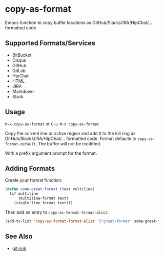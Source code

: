 # copy-as-format

Emacs function to copy buffer locations as GitHub/Slack/JIRA/HipChat/...
formatted code

## Supported Formats/Services

* BitBucket
* Disqus
* GitHub
* GitLab
* HipChat
* HTML
* JIRA
* Markdown
* Slack

## Usage

`M-x copy-as-format` or `C-u M-x copy-as-format`

Copy the current line or active region and add it to the kill ring as
GitHub/Slack/JIRA/HipChat/... formatted code. Format defaults to `copy-as-format-default`.
The buffer will not be modified.

With a prefix argument prompt for the format.

## Adding Formats

Create your format function:

```el
(defun some-great-format (text multiline)
  (if multiline
      (multiline-format text)
    (single-line-format text)))
```

Then add an entry to `copy-as-format-format-alist`:

```el
(add-to-list 'copy-as-format-format-alist '("great-format" some-great-format))
```

## See Also

* [git-link](https://github.com/sshaw/git-link)
